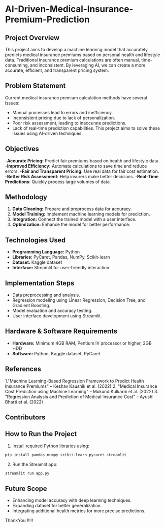 # AI-Driven-Medical-Insurance-Premium-Prediction

## Project Overview
This project aims to develop a machine learning model that accurately predicts medical insurance premiums based on personal health and lifestyle data. Traditional insurance premium calculations are often manual, time-consuming, and inconsistent. By leveraging AI, we can create a more accurate, efficient, and transparent pricing system.

## Problem Statement
Current medical insurance premium calculation methods have several issues:
- Manual processes lead to errors and inefficiency.
- Inconsistent pricing due to lack of personalization.
- Poor risk assessment, leading to inaccurate predictions.
- Lack of real-time prediction capabilities.
This project aims to solve these issues using AI-driven techniques.

## Objectives
-**Accurate Pricing:** Predict fair premiums based on health and lifestyle data.
-**Improved Efficiency:** Automate calculations to save time and reduce errors.
-**Fair and Transparent Pricing:** Use real data for fair cost estimation.
-**Better Risk Assessment:** Help insurers make better decisions.
-**Real-Time Predictions:** Quickly process large volumes of data.

## Methodology
1. **Data Cleaning:** Prepare and preprocess data for accuracy.
2. **Model Training:** Implement machine learning models for prediction.
3. **Integration:** Connect the trained model with a user interface.
4. **Optimization:** Enhance the model for better performance.

## Technologies Used
- **Programming Language:** Python
- **Libraries:** PyCaret, Pandas, NumPy, Scikit-learn
- **Dataset:** Kaggle dataset
- **Interface:** Streamlit for user-friendly interaction

## Implementation Steps
- Data preprocessing and analysis.
- Regression modeling using Linear Regression, Decision Tree, and Gradient Boosting.
- Model evaluation and accuracy testing.
- User interface development using Streamlit.

## Hardware & Software Requirements
- **Hardware:** Minimum 4GB RAM, Pentium IV processor or higher, 2GB HDD
- **Software:** Python, Kaggle dataset, PyCaret

## References
1."Machine Learning-Based Regression Framework to Predict Health Insurance Premiums" – Keshav Kaushik et al. (2022)
2. "Medical Insurance Cost Prediction using Machine Learning" – Mukund Kulkarni et al. (2022)
3. "Regression Analysis and Prediction of Medical Insurance Cost" – Ayushi Bharti et al. (2022)

## Contributors

## How to Run the Project
 1. Install required Python libraries using:
``` bash 
pip install pandas numpy scikit-learn pycaret streamlit 
```
2. Run the Streamlit app:
``` bash
streamlit run app.py
```
## Future Scope
- Enhancing model accuracy with deep learning techniques.
- Expanding dataset for better generalization.
- Integrating additional health metrics for more precise predictions.
  
ThankYou !!!!!




